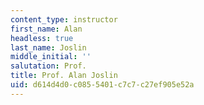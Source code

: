 ```yaml
---
content_type: instructor
first_name: Alan
headless: true
last_name: Joslin
middle_initial: ''
salutation: Prof.
title: Prof. Alan Joslin
uid: d614d4d0-c085-5401-c7c7-c27ef905e52a
---
```

